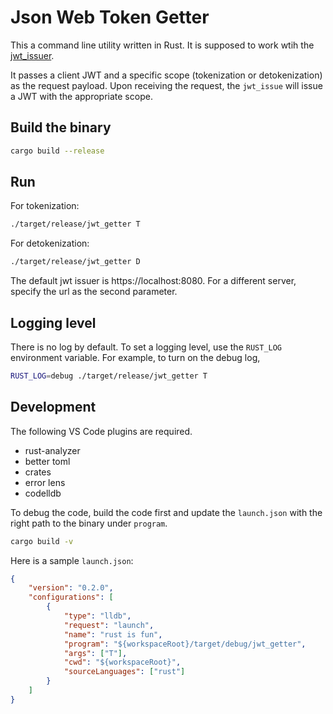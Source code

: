 # Json Web Token Getter

This a command line utility written in Rust. It is supposed to work wtih the [jwt_issuer](https://github.com/pheely/jwt_issuer). 

It passes a client JWT and a specific scope (tokenization or detokenization) as the request payload. Upon receiving the request, the `jwt_issue` will issue a JWT with the appropriate scope.

## Build the binary

```bash
cargo build --release
```

## Run

For tokenization:

```bash
./target/release/jwt_getter T
```

For detokenization:

```bash
./target/release/jwt_getter D
```

The default jwt issuer is https://localhost:8080. For a different server, specify the url as the second parameter.

## Logging level

There is no log by default. To set a logging level, use the `RUST_LOG` environment variable. For example, to  turn on the debug log, 

```bash
RUST_LOG=debug ./target/release/jwt_getter T
```

## Development

The following VS Code plugins are required.

- rust-analyzer
- better toml
- crates
- error lens
- codelldb

To debug the code, build the code first and update the `launch.json` with the right path to the binary under `program`.

```bash
cargo build -v
```

Here is a sample `launch.json`:

```json
{
    "version": "0.2.0",
    "configurations": [
        {
            "type": "lldb",
            "request": "launch",
            "name": "rust is fun",
            "program": "${workspaceRoot}/target/debug/jwt_getter",
            "args": ["T"],
            "cwd": "${workspaceRoot}",
            "sourceLanguages": ["rust"]
        }
    ]
}
```